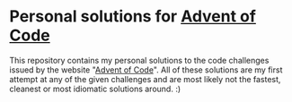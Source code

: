 # Personal solutions for [Advent of Code](https://adventofcode.com/)

This repository contains my personal solutions to the code challenges issued by the website "[Advent of Code](https://adventofcode.com/)". All of these solutions are my first attempt at any of the given challenges and are most likely not the fastest, cleanest or most idiomatic solutions around. :)

